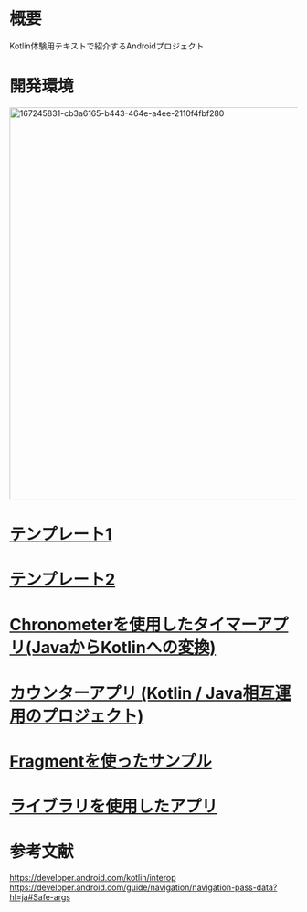 # 概要
Kotlin体験用テキストで紹介するAndroidプロジェクト 

# 開発環境
<img width="686" alt="167245831-cb3a6165-b443-464e-a4ee-2110f4fbf280" src="https://user-images.githubusercontent.com/16476224/167291320-712a3141-a861-4127-a6ad-16ab9d3a2fc5.png">

# [テンプレート1](https://github.com/LeoAndo/android-kotlin-first-apps/tree/main/EmptyActivityTemplate)
# [テンプレート2](https://github.com/LeoAndo/android-kotlin-first-apps/tree/main/BottomNavigationActivityTemplate)
# [Chronometerを使用したタイマーアプリ(JavaからKotlinへの変換)](https://github.com/LeoAndo/android-kotlin-first-apps/tree/main/Android102)
# [カウンターアプリ (Kotlin / Java相互運用のプロジェクト)](https://github.com/LeoAndo/android-kotlin-first-apps/tree/main/CounterApp)
# [Fragmentを使ったサンプル](https://github.com/LeoAndo/android-kotlin-first-apps/tree/main/FragmentSample)
# [ライブラリを使用したアプリ](https://github.com/LeoAndo/android-kotlin-first-apps/tree/main/MyOkashi)

# 参考文献
https://developer.android.com/kotlin/interop<br>
https://developer.android.com/guide/navigation/navigation-pass-data?hl=ja#Safe-args<br>
